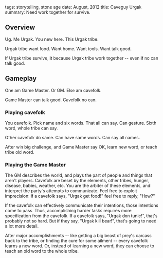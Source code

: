 tags: storytelling, stone age
date: August, 2012
title: Caveguy Urgak
summary: Need work together for survive.

## Overview

Ug. Me Urgak. You new here. This Urgak tribe.

Urgak tribe want food. Want home. Want tools. Want talk good.

If Urgak tribe survive, it because Urgak tribe work together -- even if no can talk good.

## Gameplay

One am Game Master. Or GM. Else am cavefolk.

Game Master can talk good. Cavefolk no can.

### Playing cavefolk

You cavefolk. Pick name and six words. That all can say. Can gesture. Sixth word, whole tribe can say.

Other cavefolk do same. Can have same words. Can say all names.

After win big challenge, and Game Master say OK, learn new word, or teach tribe old word.

### Playing the Game Master

The GM describes the world, and plays the part of people and things that aren't players. Cavefolk are beset by the elements, other tribes, hunger, disease, babies, weather, etc. You are the arbiter of these elements, and interpret the party's attempts to communicate. Feel free to exploit imprecision: if a cavefolk says, "Urgak get food!" feel free to reply, "How?"

If the cavefolk can effectively communicate their intentions, those intentions come to pass. Thus, accomplishing harder tasks requires more specification from the cavefolk. If a cavefolk says, "Urgak don tunic!", that's probably not so hard. But if they say, "Urgak kill bear!", that's going to need a lot more detail.

After major accomplishments -- like getting a big beast of prey's carcass back to the tribe, or finding the cure for some ailment -- every cavefolk learns a new word. Or, instead of learning a new word, they can choose to teach an old word to the whole tribe.